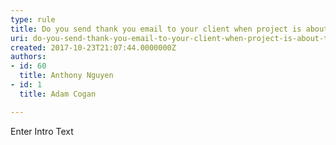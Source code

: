 ```yaml
---
type: rule
title: Do you send thank you email to your client when project is about to end?
uri: do-you-send-thank-you-email-to-your-client-when-project-is-about-to-end
created: 2017-10-23T21:07:44.0000000Z
authors:
- id: 60
  title: Anthony Nguyen
- id: 1
  title: Adam Cogan

---
```




<span class='intro'> Enter Intro Text </span>




